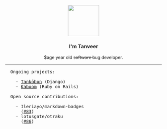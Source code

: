 <div align="center">
  <img src="https://media4.giphy.com/media/Nx0rz3jtxtEre/giphy.gif" width="auto" height="100px">
  <h3>I'm Tanveer</h3>
  <p>$age year old s̶o̶f̶t̶w̶a̶r̶e̶  bug developer.</p>
  <hr>
</div>

<pre>
  Ongoing projects:

    · <a href="https://tankobon.net">Tankōbon</a> (Django)
    · <a href="https://github.com/kaboom-db/kaboom">Kaboom</a> (Ruby on Rails)

  Open source contributions:

    · Ileriayo/markdown-badges
      (<a href="https://github.com/Ileriayo/markdown-badges/pull/83">#83</a>)
    · lotusgate/otraku
      (<a href="https://github.com/lotusgate/otraku/pull/86">#86</a>)
</pre>
